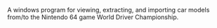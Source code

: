 A windows program for viewing, extracting, and importing car models from/to the Nintendo 64 game World Driver Championship.
